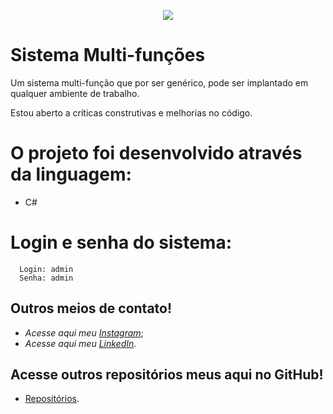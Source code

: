 
<p align="center">
<img src="https://github.com/MatheusFranciscone/projeto-multifunctions/blob/master/Aula06_Ex01/computer-icon.png">
</p>

# Sistema Multi-funções
  Um sistema multi-função que por ser genérico, pode ser implantado em qualquer ambiente de trabalho.  
  
  Estou aberto a críticas construtivas e melhorias no código.
  
 # O projeto foi desenvolvido através da linguagem: 
 * C#
 
 # Login e senha do sistema: 
      Login: admin
      Senha: admin

## Outros meios de contato!

 * _Acesse aqui meu_ [_Instagram_](https://www.instagram.com/_franciscone/);
 * _Acesse aqui meu_ [_LinkedIn_](https://www.linkedin.com/in/matheus-franciscone/).
 
## Acesse outros repositórios meus aqui no GitHub!

 * [Repositórios](https://github.com/MatheusFranciscone?tab=repositories).

